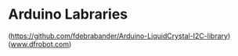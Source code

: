 # Arduino Labraries
(https://github.com/fdebrabander/Arduino-LiquidCrystal-I2C-library)
(www.dfrobot.com)
